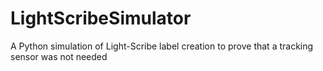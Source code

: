 # LightScribeSimulator
A Python simulation of Light-Scribe label creation to prove that a tracking sensor was not needed
